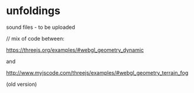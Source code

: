 # unfoldings

sound files -  to be uploaded

// mix of code between:  

https://threejs.org/examples/#webgl_geometry_dynamic

and

http://www.myjscode.com/threejs/examples/#webgl_geometry_terrain_fog

(old version)
